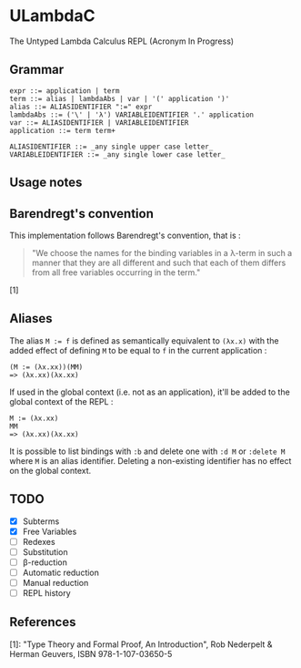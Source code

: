 # ULambdaC

The Untyped Lambda Calculus REPL (Acronym In Progress)

## Grammar

```
expr ::= application | term
term ::= alias | lambdaAbs | var | '(' application ')'
alias ::= ALIASIDENTIFIER ":=" expr
lambdaAbs ::= ('\' | 'λ') VARIABLEIDENTIFIER '.' application
var ::= ALIASIDENTIFIER | VARIABLEIDENTIFIER
application ::= term term+

ALIASIDENTIFIER ::= _any single upper case letter_
VARIABLEIDENTIFIER ::= _any single lower case letter_
```

## Usage notes

## Barendregt's convention

This implementation follows Barendregt's convention, that is :

> "We choose the names for the binding variables in a λ-term in such a
> manner that they are all different and such that each of them differs
> from all free variables occurring in the term."

[1]


## Aliases

The alias `M := f` is defined as semantically equivalent to `(λx.x)` with the added effect of defining `M` to be equal to `f` in the current application :

```
(M := (λx.xx))(MM)
=> (λx.xx)(λx.xx)
```

If used in the global context (i.e. not as an application), it'll be added to the global context of the REPL :

```
M := (λx.xx)
MM
=> (λx.xx)(λx.xx)
```

It is possible to list bindings with `:b` and delete one with `:d M` or `:delete M` where `M` is an alias identifier. Deleting a non-existing identifier has no effect on the global context.

## TODO

- [x] Subterms
- [x] Free Variables
- [ ] Redexes
- [ ] Substitution
- [ ] β-reduction
- [ ] Automatic reduction
- [ ] Manual reduction
- [ ] REPL history

## References

[1]: "Type Theory and Formal Proof, An Introduction", Rob Nederpelt & Herman Geuvers, ISBN 978-1-107-03650-5
